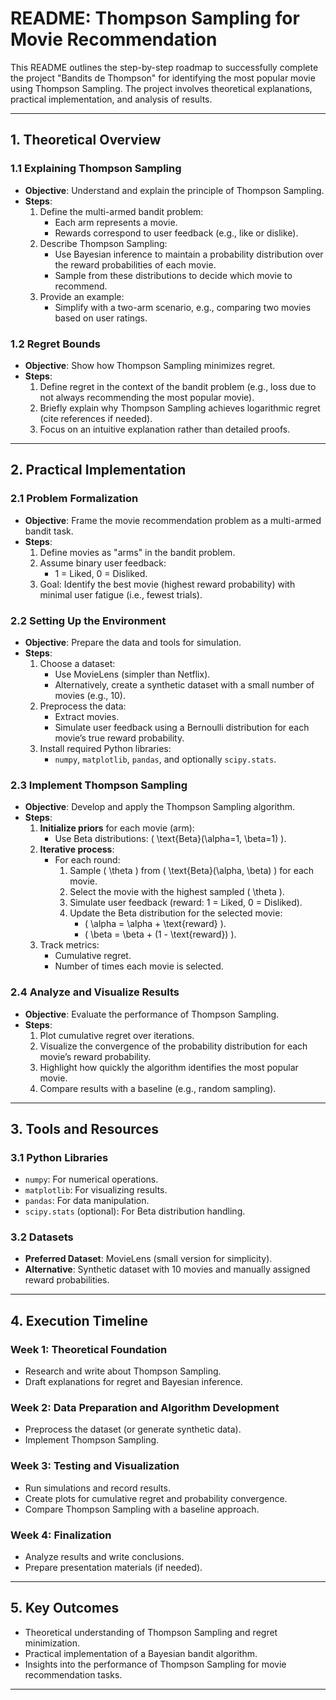 # README: Thompson Sampling for Movie Recommendation

This README outlines the step-by-step roadmap to successfully complete the project "Bandits de Thompson" for identifying the most popular movie using Thompson Sampling. The project involves theoretical explanations, practical implementation, and analysis of results.

---

## **1. Theoretical Overview**

### **1.1 Explaining Thompson Sampling**
- **Objective**: Understand and explain the principle of Thompson Sampling.
- **Steps**:
  1. Define the multi-armed bandit problem:
     - Each arm represents a movie.
     - Rewards correspond to user feedback (e.g., like or dislike).
  2. Describe Thompson Sampling:
     - Use Bayesian inference to maintain a probability distribution over the reward probabilities of each movie.
     - Sample from these distributions to decide which movie to recommend.
  3. Provide an example:
     - Simplify with a two-arm scenario, e.g., comparing two movies based on user ratings.

### **1.2 Regret Bounds**
- **Objective**: Show how Thompson Sampling minimizes regret.
- **Steps**:
  1. Define regret in the context of the bandit problem (e.g., loss due to not always recommending the most popular movie).
  2. Briefly explain why Thompson Sampling achieves logarithmic regret (cite references if needed).
  3. Focus on an intuitive explanation rather than detailed proofs.

---

## **2. Practical Implementation**

### **2.1 Problem Formalization**
- **Objective**: Frame the movie recommendation problem as a multi-armed bandit task.
- **Steps**:
  1. Define movies as "arms" in the bandit problem.
  2. Assume binary user feedback:
     - 1 = Liked, 0 = Disliked.
  3. Goal: Identify the best movie (highest reward probability) with minimal user fatigue (i.e., fewest trials).

### **2.2 Setting Up the Environment**
- **Objective**: Prepare the data and tools for simulation.
- **Steps**:
  1. Choose a dataset:
     - Use MovieLens (simpler than Netflix).
     - Alternatively, create a synthetic dataset with a small number of movies (e.g., 10).
  2. Preprocess the data:
     - Extract movies.
     - Simulate user feedback using a Bernoulli distribution for each movie’s true reward probability.
  3. Install required Python libraries:
     - `numpy`, `matplotlib`, `pandas`, and optionally `scipy.stats`.

### **2.3 Implement Thompson Sampling**
- **Objective**: Develop and apply the Thompson Sampling algorithm.
- **Steps**:
  1. **Initialize priors** for each movie (arm):
     - Use Beta distributions: \( \text{Beta}(\alpha=1, \beta=1) \).
  2. **Iterative process**:
     - For each round:
       1. Sample \( \theta \) from \( \text{Beta}(\alpha, \beta) \) for each movie.
       2. Select the movie with the highest sampled \( \theta \).
       3. Simulate user feedback (reward: 1 = Liked, 0 = Disliked).
       4. Update the Beta distribution for the selected movie:
          - \( \alpha = \alpha + \text{reward} \).
          - \( \beta = \beta + (1 - \text{reward}) \).
  3. Track metrics:
     - Cumulative regret.
     - Number of times each movie is selected.

### **2.4 Analyze and Visualize Results**
- **Objective**: Evaluate the performance of Thompson Sampling.
- **Steps**:
  1. Plot cumulative regret over iterations.
  2. Visualize the convergence of the probability distribution for each movie’s reward probability.
  3. Highlight how quickly the algorithm identifies the most popular movie.
  4. Compare results with a baseline (e.g., random sampling).

---

## **3. Tools and Resources**

### **3.1 Python Libraries**
- `numpy`: For numerical operations.
- `matplotlib`: For visualizing results.
- `pandas`: For data manipulation.
- `scipy.stats` (optional): For Beta distribution handling.

### **3.2 Datasets**
- **Preferred Dataset**: MovieLens (small version for simplicity).
- **Alternative**: Synthetic dataset with 10 movies and manually assigned reward probabilities.

---

## **4. Execution Timeline**

### **Week 1: Theoretical Foundation**
- Research and write about Thompson Sampling.
- Draft explanations for regret and Bayesian inference.

### **Week 2: Data Preparation and Algorithm Development**
- Preprocess the dataset (or generate synthetic data).
- Implement Thompson Sampling.

### **Week 3: Testing and Visualization**
- Run simulations and record results.
- Create plots for cumulative regret and probability convergence.
- Compare Thompson Sampling with a baseline approach.

### **Week 4: Finalization**
- Analyze results and write conclusions.
- Prepare presentation materials (if needed).

---

## **5. Key Outcomes**
- Theoretical understanding of Thompson Sampling and regret minimization.
- Practical implementation of a Bayesian bandit algorithm.
- Insights into the performance of Thompson Sampling for movie recommendation tasks.

---


